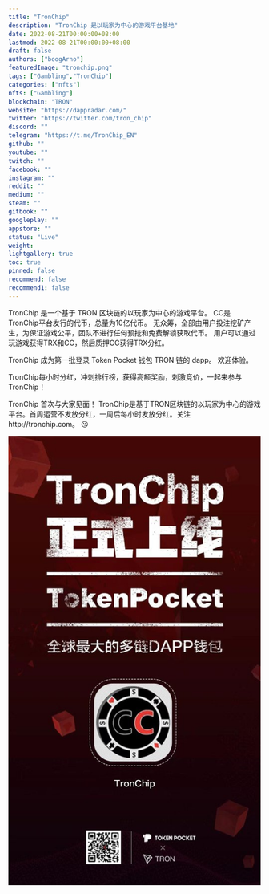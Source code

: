 ```yaml
---
title: "TronChip"
description: "TronChip 是以玩家为中心的游戏平台基地"
date: 2022-08-21T00:00:00+08:00
lastmod: 2022-08-21T00:00:00+08:00
draft: false
authors: ["boogArno"]
featuredImage: "tronchip.png"
tags: ["Gambling","TronChip"]
categories: ["nfts"]
nfts: ["Gambling"]
blockchain: "TRON"
website: "https://dappradar.com/"
twitter: "https://twitter.com/tron_chip"
discord: ""
telegram: "https://t.me/TronChip_EN"
github: ""
youtube: ""
twitch: ""
facebook: ""
instagram: ""
reddit: ""
medium: ""
steam: ""
gitbook: ""
googleplay: ""
appstore: ""
status: "Live"
weight: 
lightgallery: true
toc: true
pinned: false
recommend: false
recommend1: false
---
```

TronChip 是一个基于 TRON 区块链的以玩家为中心的游戏平台。 CC是TronChip平台发行的代币，总量为10亿代币。 无众筹，全部由用户投注挖矿产生，为保证游戏公平，团队不进行任何预挖和免费解锁获取代币。 用户可以通过玩游戏获得TRX和CC，然后质押CC获得TRX分红。

TronChip 成为第一批登录 Token Pocket 钱包 TRON 链的 dapp。 欢迎体验。

TronChip每小时分红，冲刺排行榜，获得高额奖励，刺激竞价，一起来参与TronChip！

TronChip 首次与大家见面！ TronChip是基于TRON区块链的以玩家为中心的游戏平台。首周运营不发放分红，一周后每小时发放分红。关注http://tronchip.com。 😘

![EA49vZgUwAEPAiR](EA49vZgUwAEPAiR.jpg)






